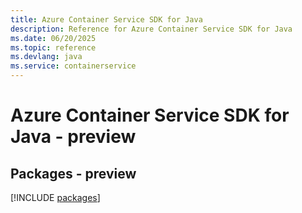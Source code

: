 ```yaml
---
title: Azure Container Service SDK for Java
description: Reference for Azure Container Service SDK for Java
ms.date: 06/20/2025
ms.topic: reference
ms.devlang: java
ms.service: containerservice
---
```

# Azure Container Service SDK for Java - preview
## Packages - preview
[!INCLUDE [packages](container-service-index.md)]